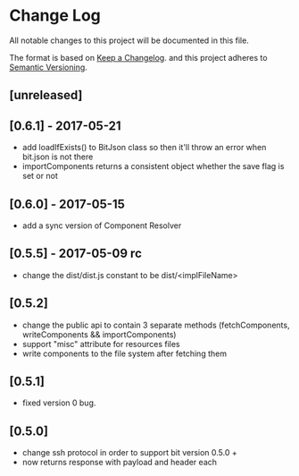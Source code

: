 # Change Log

All notable changes to this project will be documented in this file.

The format is based on [Keep a Changelog](http://keepachangelog.com/).
and this project adheres to [Semantic Versioning](http://semver.org/).

## [unreleased]

## [0.6.1] - 2017-05-21

- add loadIfExists() to BitJson class so then it'll throw an error when bit.json is not there
- importComponents returns a consistent object whether the save flag is set or not

## [0.6.0] - 2017-05-15

- add a sync version of Component Resolver

## [0.5.5] - 2017-05-09 rc

- change the dist/dist.js constant to be dist/\<implFileName>

## [0.5.2]

- change the public api to contain 3 separate methods (fetchComponents, writeComponents && importComponents)
- support "misc" attribute for resources files
- write components to the file system after fetching them

## [0.5.1]

- fixed version 0 bug.

## [0.5.0]

- change ssh protocol in order to support bit version 0.5.0 +
- now returns response with payload and header each
